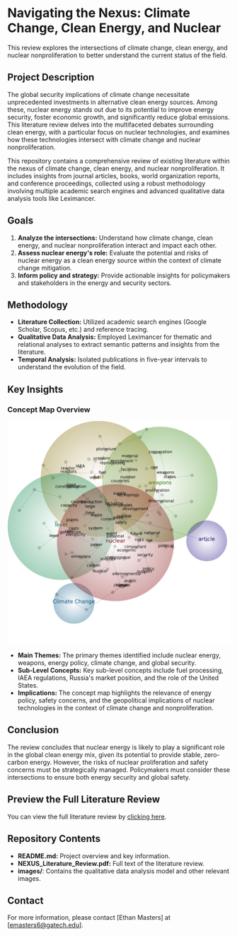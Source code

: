 # Navigating the Nexus: Climate Change, Clean Energy, and Nuclear

This review explores the intersections of climate change, clean energy, and nuclear nonproliferation to better understand the current status of the field.

## Project Description

The global security implications of climate change necessitate unprecedented investments in alternative clean energy sources. Among these, nuclear energy stands out due to its potential to improve energy security, foster economic growth, and significantly reduce global emissions. This literature review delves into the multifaceted debates surrounding clean energy, with a particular focus on nuclear technologies, and examines how these technologies intersect with climate change and nuclear nonproliferation.

This repository contains a comprehensive review of existing literature within the nexus of climate change, clean energy, and nuclear nonproliferation. It includes insights from journal articles, books, world organization reports, and conference proceedings, collected using a robust methodology involving multiple academic search engines and advanced qualitative data analysis tools like Leximancer.

## Goals

1. **Analyze the intersections:** Understand how climate change, clean energy, and nuclear nonproliferation interact and impact each other.
2. **Assess nuclear energy's role:** Evaluate the potential and risks of nuclear energy as a clean energy source within the context of climate change mitigation.
3. **Inform policy and strategy:** Provide actionable insights for policymakers and stakeholders in the energy and security sectors.

## Methodology

- **Literature Collection:** Utilized academic search engines (Google Scholar, Scopus, etc.) and reference tracing.
- **Qualitative Data Analysis:** Employed Leximancer for thematic and relational analyses to extract semantic patterns and insights from the literature.
- **Temporal Analysis:** Isolated publications in five-year intervals to understand the evolution of the field.

## Key Insights

### Concept Map Overview
![Qualitative Data Analysis Model](assets/E_Nexus-concept-map.jpeg)

- **Main Themes:** The primary themes identified include nuclear energy, weapons, energy policy, climate change, and global security.
- **Sub-Level Concepts:** Key sub-level concepts include fuel processing, IAEA regulations, Russia's market position, and the role of the United States.
- **Implications:** The concept map highlights the relevance of energy policy, safety concerns, and the geopolitical implications of nuclear technologies in the context of climate change and nonproliferation.

## Conclusion

The review concludes that nuclear energy is likely to play a significant role in the global clean energy mix, given its potential to provide stable, zero-carbon energy. However, the risks of nuclear proliferation and safety concerns must be strategically managed. Policymakers must consider these intersections to ensure both energy security and global safety.

## Preview the Full Literature Review
You can view the full literature review by [clicking here](NEXUS_Literature_Review.pdf).

## Repository Contents

- **README.md:** Project overview and key information.
- **NEXUS_Literature_Review.pdf:** Full text of the literature review.
- **images/**: Contains the qualitative data analysis model and other relevant images.

## Contact

For more information, please contact [Ethan Masters] at [emasters6@gatech.edu].

